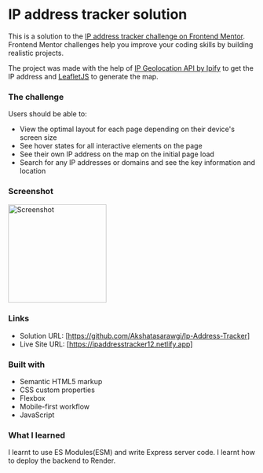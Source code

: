 # IP address tracker solution

This is a solution to the [IP address tracker challenge on Frontend Mentor](https://www.frontendmentor.io/challenges/ip-address-tracker-I8-0yYAH0). Frontend Mentor challenges help you improve your coding skills by building realistic projects. 

The project was made with the help of [IP Geolocation API by Ipify](https://geo.ipify.org/) to get the IP address and [LeafletJS](https://leafletjs.com/) to generate the map.

### The challenge
Users should be able to:

- View the optimal layout for each page depending on their device's screen size
- See hover states for all interactive elements on the page
- See their own IP address on the map on the initial page load
- Search for any IP addresses or domains and see the key information and location

### Screenshot
<img width="200" alt="Screenshot" src="https://github.com/user-attachments/assets/da3d693c-92ea-4126-8301-23cc03cb421b" />

### Links

- Solution URL: [https://github.com/Akshatasarawgi/Ip-Address-Tracker]
- Live Site URL: [https://ipaddresstracker12.netlify.app]

### Built with

- Semantic HTML5 markup
- CSS custom properties
- Flexbox
- Mobile-first workflow
- JavaScript

### What I learned
I learnt to use ES Modules(ESM) and write Express server code.
I learnt how to deploy the backend to Render.

